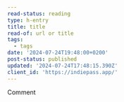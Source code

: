 ```yaml
---
read-status: reading
type: h-entry
title: title
read-of: url or title
tags:
  - tags
date: '2024-07-24T19:48:00+0200'
post-status: published
updated: '2024-07-24T17:48:15.390Z'
client_id: 'https://indiepass.app/'
---
```

Comment
